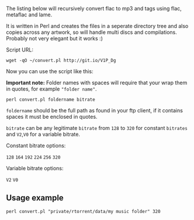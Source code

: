 
The listing below will recursively convert flac to mp3 and tags using flac, metaflac and lame. 

It is written in Perl and creates the files in a seperate directory tree and also copies across any artwork, so will handle multi discs and compilations. Probably not very elegant but it works :)

Script URL: 

~~~
wget -qO ~/convert.pl http://git.io/V1P_Dg
~~~

Now you can use the script like this:

**Important note:** Folder names with spaces will require that your wrap them in quotes, for example `"folder name"`.

~~~
perl convert.pl foldername bitrate
~~~

`foldername` should be the full path as found in your ftp client, if it contains spaces it must be enclosed in quotes. 

`bitrate` can be any legitimate `bitrate` from `128` to `320` for constant `bitrates` and `V2`,`V0` for a variable bitrate.

Constant bitrate options:

`128`
`164`
`192`
`224`
`256`
`320`

Variable bitrate options:

`V2`
`V0`

Usage example
---

~~~
perl convert.pl "private/rtorrent/data/my music folder" 320
~~~





